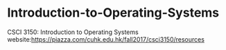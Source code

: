 # Introduction-to-Operating-Systems
CSCI 3150: Introduction to Operating Systems
website:https://piazza.com/cuhk.edu.hk/fall2017/csci3150/resources
